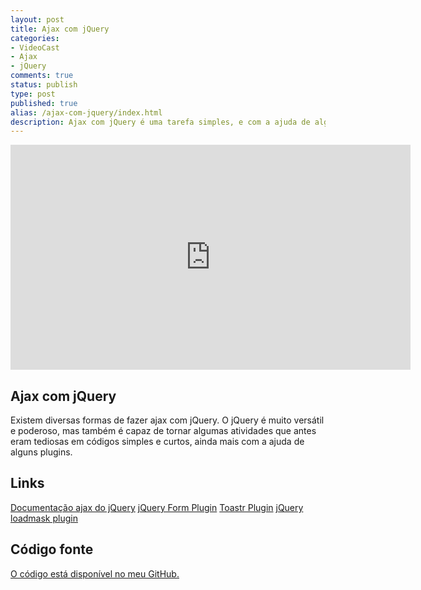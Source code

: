 ```yaml
---
layout: post
title: Ajax com jQuery
categories:
- VideoCast
- Ajax
- jQuery
comments: true
status: publish
type: post
published: true
alias: /ajax-com-jquery/index.html
description: Ajax com jQuery é uma tarefa simples, e com a ajuda de alguns plugins fica ainda mais produtivo. Nesse video mostro algumas formas de fazer ajax com jquery.
---
```

<iframe src="http://www.youtube.com/embed/he2k0FZBHq8" frameborder="0" width="640" height="360"></iframe>
<h2>Ajax com jQuery</h2>
Existem diversas formas de fazer ajax com jQuery. O jQuery é muito versátil e poderoso, mas também é capaz de tornar algumas atividades que antes eram tediosas em códigos simples e curtos, ainda mais com a ajuda de alguns plugins.
<h2>Links</h2>
<a href="http://bit.ly/TWU2u6">Documentação ajax do jQuery</a>
<a href="http://www.malsup.com/jquery/form/">jQuery Form Plugin</a>
<a href="https://github.com/CodeSeven/toastr">Toastr Plugin</a>
<a href="http://code.google.com/p/jquery-loadmask/">jQuery loadmask plugin</a>
<h2>Código fonte</h2>
<a href="https://github.com/vintem/TodoDemo">O código está disponível no meu GitHub.</a>